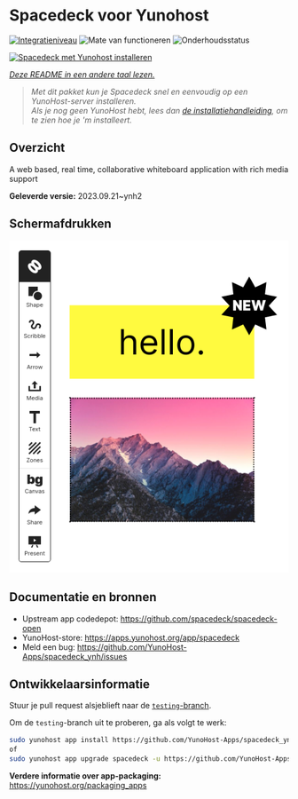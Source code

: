 <!--
NB: Deze README is automatisch gegenereerd door <https://github.com/YunoHost/apps/tree/master/tools/readme_generator>
Hij mag NIET handmatig aangepast worden.
-->

# Spacedeck voor Yunohost

[![Integratieniveau](https://apps.yunohost.org/badge/integration/spacedeck)](https://ci-apps.yunohost.org/ci/apps/spacedeck/)
![Mate van functioneren](https://apps.yunohost.org/badge/state/spacedeck)
![Onderhoudsstatus](https://apps.yunohost.org/badge/maintained/spacedeck)

[![Spacedeck met Yunohost installeren](https://install-app.yunohost.org/install-with-yunohost.svg)](https://install-app.yunohost.org/?app=spacedeck)

*[Deze README in een andere taal lezen.](./ALL_README.md)*

> *Met dit pakket kun je Spacedeck snel en eenvoudig op een YunoHost-server installeren.*  
> *Als je nog geen YunoHost hebt, lees dan [de installatiehandleiding](https://yunohost.org/install), om te zien hoe je 'm installeert.*

## Overzicht

A web based, real time, collaborative whiteboard application with rich media support


**Geleverde versie:** 2023.09.21~ynh2

## Schermafdrukken

![Schermafdrukken van Spacedeck](./doc/screenshots/spacedeck.png)

## Documentatie en bronnen

- Upstream app codedepot: <https://github.com/spacedeck/spacedeck-open>
- YunoHost-store: <https://apps.yunohost.org/app/spacedeck>
- Meld een bug: <https://github.com/YunoHost-Apps/spacedeck_ynh/issues>

## Ontwikkelaarsinformatie

Stuur je pull request alsjeblieft naar de [`testing`-branch](https://github.com/YunoHost-Apps/spacedeck_ynh/tree/testing).

Om de `testing`-branch uit te proberen, ga als volgt te werk:

```bash
sudo yunohost app install https://github.com/YunoHost-Apps/spacedeck_ynh/tree/testing --debug
of
sudo yunohost app upgrade spacedeck -u https://github.com/YunoHost-Apps/spacedeck_ynh/tree/testing --debug
```

**Verdere informatie over app-packaging:** <https://yunohost.org/packaging_apps>
